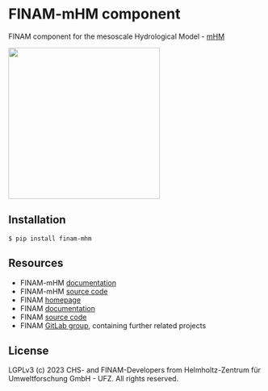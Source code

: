 # FINAM-mHM component

FINAM component for the mesoscale Hydrological Model - [mHM](https://mhm-ufz.org/)

<a href="https://finam.pages.ufz.de/finam-mhm/" title="FINAM-mHM homepage" target="_blank">
  <img width="300" src="https://git.ufz.de/FINAM/finam-mhm/-/raw/main/docs/source/_static/logo_large.svg" />
</a>

## Installation

```shell
$ pip install finam-mhm
```

## Resources

* FINAM-mHM [documentation](https://finam.pages.ufz.de/finam-mhm/)
* FINAM-mHM [source code](https://git.ufz.de/FINAM/finam-mhm)
* FINAM [homepage](https://finam.pages.ufz.de)
* FINAM [documentation](https://finam.pages.ufz.de/finam/)
* FINAM [source code](https://git.ufz.de/FINAM/finam)
* FINAM [GitLab group](https://git.ufz.de/FINAM), containing further related projects

## License

LGPLv3 (c) 2023 CHS- and FINAM-Developers from Helmholtz-Zentrum für Umweltforschung GmbH - UFZ. All rights reserved.

